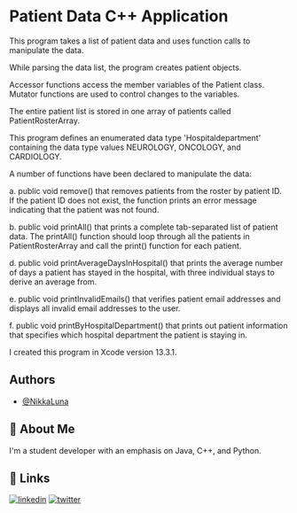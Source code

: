 
# Patient Data C++ Application

This program takes a list of patient data and uses function calls to manipulate the data.  

While parsing the data list, the program creates patient objects.  

Accessor functions access the member variables of the Patient class.  Mutator functions are used to control changes to the variables.

The entire patient list is stored in one array of patients called PatientRosterArray.

This program defines an enumerated data type 'Hospitaldepartment' containing the data type values NEUROLOGY, ONCOLOGY, and CARDIOLOGY.

A number of functions have been declared to manipulate the data:  


  a.  public void remove() that removes patients from the roster by patient ID. If the patient ID does not exist, the function prints an error message indicating that the patient was not found.

  b. public void printAll() that prints a complete tab-separated list of patient data. The printAll() function should loop through all the patients in PatientRosterArray and call the print() function for each patient.

  d.  public void printAverageDaysInHospital()  that prints the average number of days a patient has stayed in the hospital, with three individual stays to derive an average from.

  e.  public void printInvalidEmails() that verifies patient email addresses and displays all invalid email addresses to the user.
 
  f.  public void printByHospitalDepartment() that prints out patient information that specifies which hospital department the patient is staying in.
  
  I created this program in Xcode version 13.3.1.
 






## Authors

- [@NikkaLuna](https://github.com/NikkaLuna)


## 🚀 About Me
I'm a student developer with an emphasis on Java, C++, and Python.  


## 🔗 Links
[![linkedin](https://img.shields.io/badge/linkedin-0A66C2?style=for-the-badge&logo=linkedin&logoColor=white)](https://www.linkedin.com/in/andrea-hayes-msml/)
[![twitter](https://img.shields.io/badge/twitter-1DA1F2?style=for-the-badge&logo=twitter&logoColor=white)](https://twitter.com/AHayes_Ninja_)

